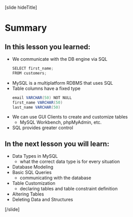 [slide hideTitle]

# Summary

## In this lesson you learned:

- We communicate with the DB engine via SQL
    ```java
    SELECT first_name;
    FROM customers;
    ```
- MySQL is a multiplatform RDBMS that uses SQL
- Table columns have a fixed type
    ```java
    email VARCHAR(50) NOT NULL
    first_name VARCHAR(50)
    last_name VARCHAR(50)
    ```
- We can use GUI Clients to create and customize tables
    - MySQL Workbench, phpMyAdmin, etc.
- SQL provides greater control

## In the next lesson you will learn:

- Data Types in MySQL
    - what the correct data type is for every situation
- Database Modeling
- Basic SQL Queries
    - communicating with the database
- Table Customization
    - declaring tables and table constraint definition
- Altering Tables
- Deleting Data and Structures
 
[/slide]
